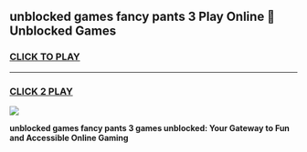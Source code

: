 
## unblocked games fancy pants 3 Play Online 👋 Unblocked Games
<h3>
<a href="https://premium.freeplayer.one?title=unblocked_games_fancy_pants_3&ref=19F">CLICK TO PLAY</a></h3>
<hr>

<h3>
<a href="https://premium.freeplayer.one?title=unblocked_games_fancy_pants_3&ref=19F">CLICK 2 PLAY</a>
  
</h3>

<a href="https://premium.freeplayer.one?title=unblocked_games_fancy_pants_3&ref=19F"><img src="https://clearcache.store/games.png"></a>


**unblocked games fancy pants 3 games unblocked: Your Gateway to Fun and Accessible Online Gaming**
